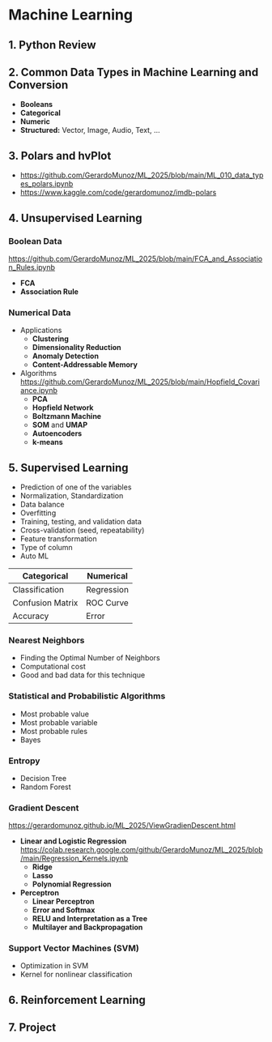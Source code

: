# Machine Learning

## 1. Python Review

## 2. Common Data Types in Machine Learning and Conversion
- **Booleans**
- **Categorical**
- **Numeric**
- **Structured:** Vector, Image, Audio, Text, …

## 3. Polars and hvPlot
* https://github.com/GerardoMunoz/ML_2025/blob/main/ML_010_data_types_polars.ipynb
* https://www.kaggle.com/code/gerardomunoz/imdb-polars

## 4. Unsupervised Learning
### Boolean Data
https://github.com/GerardoMunoz/ML_2025/blob/main/FCA_and_Association_Rules.ipynb
- **FCA**
- **Association Rule**
### Numerical Data
- Applications
  - **Clustering**
  - **Dimensionality Reduction**
  - **Anomaly Detection**
  - **Content-Addressable Memory**
- Algorithms
https://github.com/GerardoMunoz/ML_2025/blob/main/Hopfield_Covariance.ipynb
  - **PCA**
  - **Hopfield Network**
  - **Boltzmann Machine**
  - **SOM** and **UMAP**
  - **Autoencoders**
  - **k-means**

## 5. Supervised Learning
- Prediction of one of the variables
- Normalization, Standardization
- Data balance
- Overfitting
- Training, testing, and validation data
- Cross-validation (seed, repeatability)
- Feature transformation
- Type of column
- Auto ML

| **Categorical** | **Numerical** |
|---------------|-------------|
| Classification | Regression |
| Confusion Matrix | ROC Curve |
| Accuracy | Error |


### Nearest Neighbors 
- Finding the Optimal Number of Neighbors
- Computational cost
- Good and bad data for this technique

### Statistical and Probabilistic Algorithms
- Most probable value
- Most probable variable
- Most probable rules
- Bayes

### Entropy
- Decision Tree
- Random Forest

### Gradient Descent
https://gerardomunoz.github.io/ML_2025/ViewGradienDescent.html
- **Linear and Logistic Regression**
  https://colab.research.google.com/github/GerardoMunoz/ML_2025/blob/main/Regression_Kernels.ipynb
  - **Ridge**
  - **Lasso**
  - **Polynomial Regression**
- **Perceptron**
  - **Linear Perceptron**
  - **Error and Softmax**
  - **RELU and Interpretation as a Tree**
  - **Multilayer and Backpropagation**

### Support Vector Machines (SVM)
- Optimization in SVM
- Kernel for nonlinear classification

## 6. Reinforcement Learning

## 7. Project
